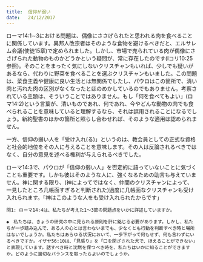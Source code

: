 ```yaml
---
title:  信仰が弱い
date:   24/12/2017
---
```


ローマ14:1∼3における問題は、偶像にささげられたと思われる肉を食べることに関係しています。異邦人改宗者はそのような食物を避けるべきだと、エルサレム会議(使徒15章)で定められました。しかし、市場で売られている肉が偶像にささげられた動物のものかどうかという疑問が、常に存在したのです(Iコリ10:25参照)。そのことをまったく気にしないクリスチャンもいれば、少しでも疑いがあるなら、代わりに野菜を食べることを選ぶクリスチャンもいました。この問題は、菜食主義や健康に良い生活とは無関係でしたし、パウロはこの箇所で、清い肉と汚れた肉の区別がなくなったとほのめかしているのでもありません。考察されている主題は、そういうことではありません。もし「何を食べてもよい」(ロマ14:2)という言葉が、清いものであれ、何であれ、今やどんな動物の肉でも食べられることを意味していると理解するなら、それは誤用されることになるでしょう。新約聖書のほかの箇所と照らし合わせれば、そのような適用は認められません。

一方、信仰の弱い人を「受け入れ(る)」というのは、教会員としての正式な資格と社会的地位をその人に与えることを意味します。その人は反論されるべきではなく、自分の意見を述べる権利が与えられるべきでした。

ローマ14:3で、パウロが「信仰の弱い人」を否定的に語っていないことに気づくことも重要です。しかも彼はそのような人に、強くなるための助言も与えていません。神に関する限り、(神によってではなく、仲間のクリスチャンによって、一見したところ几帳面すぎると判断された)過度に几帳面なクリスチャンも受け入れられます。「神はこのような人をも受け入れられたからです」

`問1: ローマ14:4は、私たちが考えた1〜3節の問題点をいかに詳述していますか。`

`◆　私たちは、きょうの研究の中に見られる原則を肝に銘じる必要があります。しかし、私たちが一歩踏み込んで、ある人の心とは言わないまでも、少なくとも行動を判断すべき時と場所はないでしょうか。私たちはあらゆる状況において、一歩下がって何もせず、何も言わずにいるべきですか。イザヤ56:10は、「見張り」を「口を閉ざされた犬で、ほえることができない」と表現しています。話すべき時と沈黙を保つべき時を、私たちはいかに知ることができますか。どのように適切なバランスを取ったらよいのでしょうか。`
